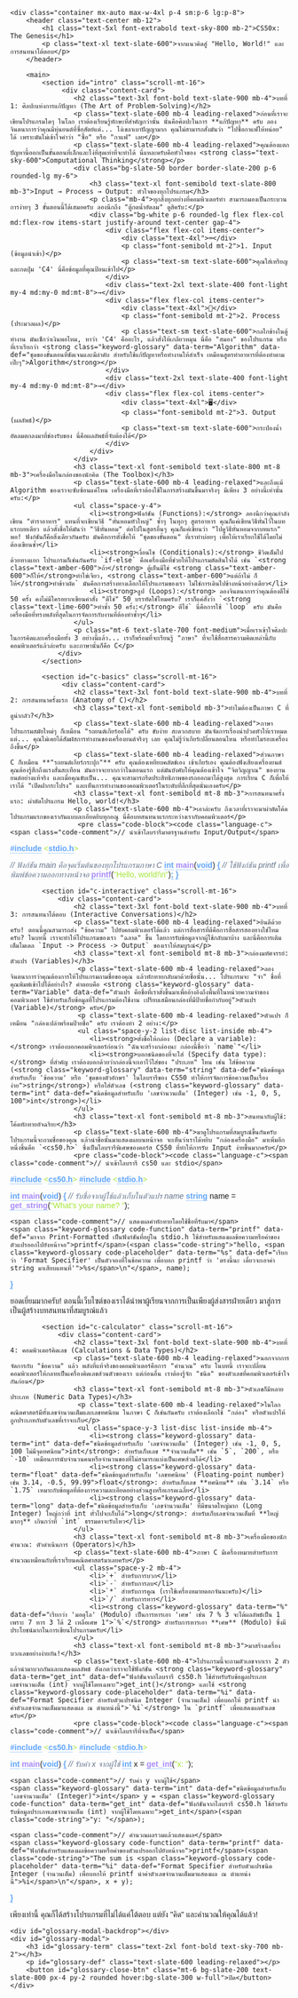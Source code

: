 <!DOCTYPE html>
<html lang="th" class="scroll-smooth">
<head>
    <meta charset="UTF-8">
    <meta name="viewport" content="width=device-width, initial-scale=1.0">
    <title>CS50x: The Genesis (ฉบับเจาะลึก)</title>
    <script src="https://cdn.tailwindcss.com"></script>
    <link rel="preconnect" href="https://fonts.googleapis.com">
    <link rel="preconnect" href="https://fonts.gstatic.com" crossorigin>
    <link href="https://fonts.googleapis.com/css2?family=Sarabun:wght@400;500;600;700&display=swap" rel="stylesheet">
    <style>
        body { font-family: 'Sarabun', sans-serif; font-weight: 400; }
        h1, h2, h3, h4, h5, h6 { font-weight: 600; }
        .content-card { background-color: white; border-radius: 0.75rem; box-shadow: 0 4px_6px_-1px_rgb(0_0_0_/_0.1),_0_2px_4px_-2px_rgb(0_0_0_/_0.1); padding: 2rem; margin-bottom: 2rem; }
        .code-block { background-color: #1E293B; color: #E2E8F0; padding: 1.5rem; border-radius: 0.5rem; font-family: 'Courier New', Courier, monospace; font-size: 0.95em; white-space: pre; /* Changed to pre for preserving spaces */ word-break: break-all; line-height: 1.6; }
        .code-keyword, .keyword-glossary { color: #60A5FA; font-weight: bold; }
        .keyword-glossary { border-bottom: 1px dotted #60A5FA; cursor: pointer; white-space: normal; }
        .code-function { color: #A78BFA; }
        .code-comment { color: #64748B; font-style: italic;}
        .code-string { color: #A3E635; }
        .code-placeholder { color: #FBBF24; font-weight: bold; }
        #glossary-modal-backdrop { position: fixed; top: 0; left: 0; width: 100%; height: 100%; background-color: rgba(0, 0, 0, 0.5); z-index: 99; display: none; }
        #glossary-modal { position: fixed; top: 50%; left: 50%; transform: translate(-50%, -50%); background-color: white; padding: 2rem; border-radius: 0.5rem; box-shadow: 0 10px 25px rgba(0,0,0,0.1); width: 90%; max-width: 500px; z-index: 100; display: none; }
    </style>
</head>
<body class="bg-slate-50 text-slate-800">

    <div class="container mx-auto max-w-4xl p-4 sm:p-6 lg:p-8">
        <header class="text-center mb-12">
            <h1 class="text-5xl font-extrabold text-sky-800 mb-2">CS50x: The Genesis</h1>
            <p class="text-xl text-slate-600">จากแนวคิดสู่ "Hello, World!" และการสนทนาโต้ตอบ</p>
        </header>

        <main>
            <section id="intro" class="scroll-mt-16">
                 <div class="content-card">
                    <h2 class="text-3xl font-bold text-slate-900 mb-4">บทที่ 1: ศิลปะแห่งการแก้ปัญหา (The Art of Problem-Solving)</h2>
                    <p class="text-slate-600 mb-4 leading-relaxed">ก่อนที่เราจะเขียนโปรแกรมใดๆ ในโลก เราต้องเรียนรู้ทักษะที่สำคัญกว่านั้น นั่นคือศิลปะในการ **แก้ปัญหา** ครับ ลองจินตนาการว่าคุณมีหุ่นยนต์ที่ซื่อสัตย์แต่... โง่เขลาเบาปัญญามาก คุณไม่สามารถสั่งมันว่า "ไปซื้อกาแฟให้หน่อย" ได้ เพราะมันไม่เข้าใจคำว่า "ซื้อ" หรือ "กาแฟ" เลย</p>
                    <p class="text-slate-600 mb-4 leading-relaxed">คุณต้องแตกปัญหานี้ออกเป็นขั้นตอนที่เล็กและโง่ที่สุดเท่าที่จะทำได้ นี่แหละครับคือหัวใจของ <strong class="text-sky-600">Computational Thinking</strong></p>
                    <div class="bg-slate-50 border border-slate-200 p-6 rounded-lg my-6">
                        <h3 class="text-xl font-semibold text-slate-800 mb-3">Input → Process → Output: หัวใจของทุกโปรแกรม</h3>
                        <p class="mb-4">ทุกสิ่งทุกอย่างที่คอมพิวเตอร์ทำ สามารถมองเป็นกระบวนการง่ายๆ 3 ขั้นตอนนี้ได้เสมอครับ ลองนึกถึง "ตู้กดน้ำอัดลม" ดูสิครับ:</p>
                        <div class="bg-white p-6 rounded-lg flex flex-col md:flex-row items-start justify-around text-center gap-4">
                            <div class="flex flex-col items-center">
                                <div class="text-4xl">⌨️</div>
                                <p class="font-semibold mt-2">1. Input (ข้อมูลนำเข้า)</p>
                                <p class="text-sm text-slate-600">คุณใส่เหรียญและกดปุ่ม 'C4' นี่คือข้อมูลที่คุณป้อนเข้าไป</p>
                            </div>
                            <div class="text-2xl text-slate-400 font-light my-4 md:my-0 md:mt-8">→</div>
                            <div class="flex flex-col items-center">
                                <div class="text-4xl">🧠</div>
                                <p class="font-semibold mt-2">2. Process (ประมวลผล)</p>
                                <p class="text-sm text-slate-600">กลไกข้างในตู้ทำงาน มันเช็กว่าเงินพอไหม, หาว่า 'C4' คืออะไร, แล้วสั่งให้เกลียวหมุน นี่คือ "สมอง" ของโปรแกรม หรือที่เราเรียกว่า <strong class="keyword-glossary" data-term="Algorithm" data-def="ชุดของขั้นตอนที่ชัดเจนและมีลำดับ สำหรับใช้แก้ปัญหาหรือทำงานให้สำเร็จ เหมือนสูตรทำอาหารที่ต้องทำตามเป๊ะๆ">Algorithm</strong></p>
                            </div>
                            <div class="text-2xl text-slate-400 font-light my-4 md:my-0 md:mt-8">→</div>
                            <div class="flex flex-col items-center">
                                <div class="text-4xl">🖥️</div>
                                <p class="font-semibold mt-2">3. Output (ผลลัพธ์)</p>
                                <p class="text-sm text-slate-600">กระป๋องน้ำอัดลมตกลงมาที่ช่องรับของ นี่คือผลลัพธ์ที่จับต้องได้</p>
                            </div>
                        </div>
                    </div>
                    <h3 class="text-xl font-semibold text-slate-800 mt-8 mb-3">เครื่องมือในกล่องของนักคิด (The Toolbox)</h3>
                    <p class="text-slate-600 mb-4 leading-relaxed">และถึงแม้ Algorithm ของเราจะซับซ้อนแค่ไหน เครื่องมือที่เราต้องใช้ในการสร้างมันขึ้นมาจริงๆ มีเพียง 3 อย่างนี้เท่านั้นครับ:</p>
                    <ul class="space-y-4">
                        <li><strong>ฟังก์ชัน (Functions):</strong> ลองนึกว่าคุณกำลังเขียน "ตำราอาหาร" แทนที่จะเขียนวิธี "หั่นหอมหัวใหญ่" ซ้ำๆ ในทุกๆ สูตรอาหาร คุณก็แค่เขียนวิธีหั่นไว้ในบทแรกบทเดียว แล้วตั้งชื่อให้มันว่า "วิธีหั่นหอม" ต่อไปในสูตรอื่นๆ คุณก็แค่เขียนว่า "ไปดูวิธีหั่นหอมจากบทแรก" พอ! ฟังก์ชันก็คือสิ่งเดียวกันครับ มันคือการตั้งชื่อให้ "ชุดของขั้นตอน" ที่เราทำบ่อยๆ เพื่อให้เราเรียกใช้ได้โดยไม่ต้องเขียนซ้ำ</li>
                        <li><strong>เงื่อนไข (Conditionals):</strong> ชีวิตเต็มไปด้วยทางแยก โปรแกรมก็เช่นกันครับ `if-else` คือเครื่องมือที่ช่วยให้โปรแกรมตัดสินใจได้ เช่น `<strong class="text-amber-600">ถ้า</strong> ตู้เย็นมีไข่ <strong class="text-amber-600">ก็ให้</strong>ทำไข่เจียว, <strong class="text-amber-600">แต่ถ้าไม่ ก็ให้</strong>ทำข้าวผัด` มันคือการสร้างทางเลือกให้โปรแกรมของเรา ไม่ใช่การเดินไปข้างหน้าอย่างเดียว</li>
                        <li><strong>ลูป (Loops):</strong> ลองจินตนาการว่าคุณต้องตีไข่ 50 ครั้ง คงไม่มีใครอยากเขียนคำสั่ง "ตีไข่" 50 บรรทัดใช่ไหมครับ? เราก็แค่สั่งว่า `<strong class="text-lime-600">ทำซ้ำ 50 ครั้ง:</strong> ตีไข่` นี่คือการใช้ `loop` ครับ มันคือเครื่องมือที่ทรงพลังที่สุดในการจัดการกับงานที่ต้องทำซ้ำๆ</li>
                    </ul>
                    <p class="mt-6 text-slate-700 font-medium">เมื่อเราเข้าใจศิลปะในการคิดและเครื่องมือทั้ง 3 อย่างนี้แล้ว... เราก็พร้อมที่จะเรียนรู้ "ภาษา" ที่จะใช้สื่อสารความคิดเหล่านี้กับคอมพิวเตอร์แล้วล่ะครับ และภาษานั้นก็คือ C</p>
                </div>
            </section>

            <section id="c-basics" class="scroll-mt-16">
                 <div class="content-card">
                    <h2 class="text-3xl font-bold text-slate-900 mb-4">บทที่ 2: การสนทนาครั้งแรก (Anatomy of C)</h2>
                    <h3 class="text-xl font-semibold mb-3">ทำไมต้องเป็นภาษา C ที่ดูน่ากลัว?</h3>
                    <p class="text-slate-600 mb-4 leading-relaxed">ภาษาโปรแกรมสมัยใหม่ๆ ก็เหมือน "รถยนต์เกียร์ออโต้" ครับ ขับง่าย สะดวกสบาย มันจัดการเรื่องน่าปวดหัวให้เราหมด แต่... คุณไม่เคยได้สัมผัสการทำงานของเครื่องยนต์จริงๆ เลย คุณไม่รู้ว่าเกียร์เปลี่ยนตอนไหน หรือทำไมรอบเครื่องถึงขึ้น</p>
                    <p class="text-slate-600 mb-4 leading-relaxed">ส่วนภาษา C ก็เหมือน **"รถยนต์เกียร์กระปุก"** ครับ คุณต้องเหยียบคลัตช์เอง เข้าเกียร์เอง คุณต้องฟังเสียงเครื่องยนต์ คุณต้องรู้สึกถึงแรงสั่นสะเทือน มันอาจจะยากกว่าในตอนแรก แต่มันบังคับให้คุณต้องเข้าใจ "จิตวิญญาณ" ของยานยนต์อย่างแท้จริง และเมื่อคุณขับเป็น... คุณจะสามารถรีดประสิทธิภาพของรถออกมาได้สูงสุด การเรียน C ก็เพื่อให้เราได้ "เปิดฝากระโปรง" และเห็นการทำงานของคอมพิวเตอร์ในระดับที่ลึกที่สุดนั่นเองครับ</p>
                    <h3 class="text-xl font-semibold mt-8 mb-3">การสนทนาครั้งแรก: ผ่าตัดโปรแกรม Hello, world!</h3>
                    <p class="text-slate-600 mb-4">เอาล่ะครับ ถึงเวลาที่เราจะมาผ่าตัดโค้ดโปรแกรมแรกของเรากันแบบละเอียดยิบทุกอณู นี่คือบทสนทนาแรกระหว่างเรากับคอมพิวเตอร์</p>
                     <pre class="code-block"><code class="language-c"><span class="code-comment">// นำเข้าไลบรารีมาตรฐานสำหรับ Input/Output</span>
<span class="keyword-glossary" data-term="#include" data-def="คำสั่ง 'พรีโปรเซสเซอร์' ใช้บอกคอมไพเลอร์ว่า 'ช่วยไปเอาโค้ดจากไฟล์อื่นมารวมกับไฟล์นี้ที' เหมือนการไปหยิบกล่องเครื่องมือมาเตรียมไว้ใช้งาน">#include</span> <span class="code-string">&lt;<span class="keyword-glossary" data-term="stdio.h" data-def="ชื่อของ 'กล่องเครื่องมือ' มาตรฐาน (Standard Input/Output Header) ที่มีฟังก์ชันพื้นฐานอย่าง printf() อยู่ข้างใน">stdio.h</span>&gt;</span>

<span class="code-comment">// ฟังก์ชัน main คือจุดเริ่มต้นของทุกโปรแกรมภาษา C</span>
<span class="keyword-glossary" data-term="int" data-def="ย่อมาจาก Integer คือชนิดของข้อมูลที่เป็น 'เลขจำนวนเต็ม' การระบุ int หน้า main หมายความว่าเมื่อฟังก์ชันนี้ทำงานเสร็จ จะต้อง 'คืนค่า' กลับไปเป็นเลขจำนวนเต็ม">int</span> <span class="keyword-glossary code-function" data-term="main" data-def="คือชื่อฟังก์ชันที่พิเศษที่สุด ถือเป็น 'ประตูทางเข้าหลัก' ของทุกโปรแกรมในภาษา C คอมพิวเตอร์จะมองหาฟังก์ชัน main() เป็นอันดับแรกเสมอ">main</span>(<span class="keyword-glossary" data-term="void" data-def="แปลว่า 'ว่างเปล่า' ในที่นี้หมายความว่าฟังก์ชัน main ไม่ต้องการรับข้อมูลใดๆ จากภายนอกเพื่อเริ่มทำงาน">void</span>)
<span class="keyword-glossary" data-term="{ }" data-def="ปีกกา คือสัญลักษณ์ที่ใช้กำหนด 'ขอบเขต' การทำงานของฟังก์ชัน หรือบล็อกของโค้ด ทุกอย่างที่อยู่ระหว่างปีกกาเปิด { และปีกกาปิด } ถือว่าเป็นส่วนหนึ่งของบล็อกนั้นๆ">{</span>
    <span class="code-comment">// ใช้ฟังก์ชัน printf เพื่อพิมพ์ข้อความออกทางหน้าจอ</span>
    <span class="keyword-glossary code-function" data-term="printf" data-def="มาจาก Print-Formatted เป็นฟังก์ชันที่อยู่ใน stdio.h ใช้สำหรับแสดงผลข้อความหรือค่าของตัวแปรออกไปยังหน้าจอ">printf</span>(<span class="code-string">"Hello, world!\n"</span>)<span class="keyword-glossary" data-term=";" data-def="เซมิโคลอน คือเครื่องหมาย 'จบประโยค' ในภาษา C มันทำหน้าที่เหมือนจุด full-stop ในภาษาอังกฤษ เพื่อบอกคอมไพเลอร์ว่าคำสั่งนี้จบลงแล้ว">;</span>
<span class="keyword-glossary" data-term="{ }" data-def="ปีกกา คือสัญลักษณ์ที่ใช้กำหนด 'ขอบเขต' การทำงานของฟังก์ชัน หรือบล็อกของโค้ด ทุกอย่างที่อยู่ระหว่างปีกกาเปิด { และปีกกาปิด } ถือว่าเป็นส่วนหนึ่งของบล็อกนั้นๆ">}</span></code></pre>
                </div>
            </section>
            
            <section id="c-interactive" class="scroll-mt-16">
                <div class="content-card">
                    <h2 class="text-3xl font-bold text-slate-900 mb-4">บทที่ 3: การสนทนาโต้ตอบ (Interactive Conversations)</h2>
                    <p class="text-slate-600 mb-4 leading-relaxed">ยินดีด้วยครับ! ตอนนี้คุณสามารถส่ง "ข้อความ" ไปยังคอมพิวเตอร์ได้แล้ว แต่การสื่อสารที่ดีคือการสื่อสารสองทางใช่ไหมครับ? ในบทนี้ เราจะทำให้โปรแกรมของเรา "ฉลาด" ขึ้น โดยการรับข้อมูลจากผู้ใช้กลับมาบ้าง และนี่คือการเติมเต็มโมเดล `Input -> Process -> Output` ของเราให้สมบูรณ์</p>
                    <h3 class="text-xl font-semibold mt-8 mb-3">กล่องมหัศจรรย์: ตัวแปร (Variables)</h3>
                     <p class="text-slate-600 mb-4 leading-relaxed">ลองจินตนาการว่าคุณต้องการให้โปรแกรมถามชื่อของคุณ แล้วทักทายกลับมาด้วยชื่อนั้น... โปรแกรมจะ "จำ" ชื่อที่คุณพิมพ์เข้าไปได้อย่างไร? คำตอบคือ <strong class="keyword-glossary" data-term="Variable" data-def="ตัวแปร คือชื่อที่เราตั้งขึ้นมาเพื่ออ้างอิงถึงพื้นที่ในหน่วยความจำของคอมพิวเตอร์ ใช้สำหรับเก็บข้อมูลที่โปรแกรมต้องใช้งาน เปรียบเสมือนกล่องที่มีป้ายชื่อกำกับอยู่">ตัวแปร (Variable)</strong> ครับ</p>
                     <p class="text-slate-600 mb-4 leading-relaxed">ตัวแปร ก็เหมือน "กล่องเปล่าพร้อมป้ายชื่อ" ครับ เราต้องทำ 2 อย่าง:</p>
                     <ul class="space-y-2 list-disc list-inside mb-4">
                        <li><strong>ตั้งชื่อให้กล่อง (Declare a variable):</strong> เราต้องบอกคอมพิวเตอร์ก่อนว่า "ฉันจะสร้างกล่องนะ กล่องนี้ชื่อว่า `name`"</li>
                        <li><strong>บอกชนิดของที่จะใส่ (Specify data type):</strong> ที่สำคัญ เราต้องบอกด้วยว่ากล่องนี้จะเอาไว้ใส่ของ "ประเภท" ไหน เช่น ใส่ข้อความ (<strong class="keyword-glossary" data-term="string" data-def="ชนิดข้อมูลสำหรับเก็บ 'ข้อความ' หรือ 'ชุดของตัวอักษร' ในไลบรารีของ CS50 ทำให้การจัดการข้อความเป็นเรื่องง่าย">string</strong>) หรือใส่ตัวเลข (<strong class="keyword-glossary" data-term="int" data-def="ชนิดข้อมูลสำหรับเก็บ 'เลขจำนวนเต็ม' (Integer) เช่น -1, 0, 5, 100">int</strong>)</li>
                    </ul>
                    <h3 class="text-xl font-semibold mt-8 mb-3">สนทนากับผู้ใช้: โค้ดทักทายอัจฉริยะ</h3>
                    <p class="text-slate-600 mb-4">มาดูโปรแกรมที่สมบูรณ์ขึ้นกันครับ โปรแกรมนี้จะถามชื่อของคุณ แล้วนำชื่อนั้นมาแสดงผลบนหน้าจอ จะเห็นว่าเราได้หยิบ "กล่องเครื่องมือ" มาเพิ่มอีกหนึ่งชิ้นคือ `<cs50.h>` ซึ่งเป็นไลบรารีพิเศษของคอร์ส CS50 ที่ทำให้การรับ Input ง่ายขึ้นมากครับ</p>
                    <pre class="code-block"><code class="language-c"><span class="code-comment">// นำเข้าไลบรารี cs50 และ stdio</span>
<span class="keyword-glossary" data-term="#include" data-def="คำสั่ง 'พรีโปรเซสเซอร์' ใช้บอกคอมไพเลอร์ว่า 'ช่วยไปเอาโค้ดจากไฟล์อื่นมารวมกับไฟล์นี้ที' เหมือนการไปหยิบกล่องเครื่องมือมาเตรียมไว้ใช้งาน">#include</span> <span class="code-string">&lt;<span class="keyword-glossary" data-term="cs50.h" data-def="ไลบรารี (กล่องเครื่องมือ) พิเศษของ CS50 ที่มีฟังก์ชันอำนวยความสะดวก เช่น get_string(), get_int() ทำให้การรับข้อมูลจากผู้ใช้ทำได้ง่ายขึ้นมาก">cs50.h</span>&gt;</span>
<span class="keyword-glossary" data-term="#include" data-def="คำสั่ง 'พรีโปรเซสเซอร์' ใช้บอกคอมไพเลอร์ว่า 'ช่วยไปเอาโค้ดจากไฟล์อื่นมารวมกับไฟล์นี้ที' เหมือนการไปหยิบกล่องเครื่องมือมาเตรียมไว้ใช้งาน">#include</span> <span class="code-string">&lt;<span class="keyword-glossary" data-term="stdio.h" data-def="ชื่อของ 'กล่องเครื่องมือ' มาตรฐาน (Standard Input/Output Header) ที่มีฟังก์ชันพื้นฐานอย่าง printf() อยู่ข้างใน">stdio.h</span>&gt;</span>

<span class="keyword-glossary" data-term="int" data-def="ย่อมาจาก Integer คือชนิดของข้อมูลที่เป็น 'เลขจำนวนเต็ม' การระบุ int หน้า main หมายความว่าเมื่อฟังก์ชันนี้ทำงานเสร็จ จะต้อง 'คืนค่า' กลับไปเป็นเลขจำนวนเต็ม">int</span> <span class="keyword-glossary code-function" data-term="main" data-def="คือชื่อฟังก์ชันที่พิเศษที่สุด ถือเป็น 'ประตูทางเข้าหลัก' ของทุกโปรแกรมในภาษา C คอมพิวเตอร์จะมองหาฟังก์ชัน main() เป็นอันดับแรกเสมอ">main</span>(<span class="keyword-glossary" data-term="void" data-def="แปลว่า 'ว่างเปล่า' ในที่นี้หมายความว่าฟังก์ชัน main ไม่ต้องการรับข้อมูลใดๆ จากภายนอกเพื่อเริ่มทำงาน">void</span>)
<span class="keyword-glossary" data-term="{ }" data-def="ปีกกา คือสัญลักษณ์ที่ใช้กำหนด 'ขอบเขต' การทำงานของฟังก์ชัน หรือบล็อกของโค้ด ทุกอย่างที่อยู่ระหว่างปีกกาเปิด { และปีกกาปิด } ถือว่าเป็นส่วนหนึ่งของบล็อกนั้นๆ">{</span>
    <span class="code-comment">// รับชื่อจากผู้ใช้แล้วเก็บในตัวแปร name</span>
    <span class="keyword-glossary" data-term="string" data-def="ชนิดข้อมูลสำหรับเก็บ 'ข้อความ' หรือ 'ชุดของตัวอักษร' ในไลบรารีของ CS50 ทำให้การจัดการข้อความเป็นเรื่องง่าย">string</span> name = <span class="keyword-glossary code-function" data-term="get_string" data-def="ฟังก์ชันจากไลบรารี cs50.h ใช้สำหรับรับข้อมูลประเภทข้อความ (string) จากผู้ใช้">get_string</span>(<span class="code-string">"What's your name? "</span>);

    <span class="code-comment">// แสดงผลคำทักทายโดยใช้ชื่อที่รับมา</span>
    <span class="keyword-glossary code-function" data-term="printf" data-def="มาจาก Print-Formatted เป็นฟังก์ชันที่อยู่ใน stdio.h ใช้สำหรับแสดงผลข้อความหรือค่าของตัวแปรออกไปยังหน้าจอ">printf</span>(<span class="code-string">"hello, <span class="keyword-glossary code-placeholder" data-term="%s" data-def="เรียกว่า 'Format Specifier' เป็นตัวจองที่ในข้อความ เพื่อบอก printf ว่า 'ตรงนี้นะ เดี๋ยวจะเอาค่า string มาเสียบแทนที่'">%s</span>\n"</span>, name);
<span class="keyword-glossary" data-term="{ }" data-def="ปีกกา คือสัญลักษณ์ที่ใช้กำหนด 'ขอบเขต' การทำงานของฟังก์ชัน หรือบล็อกของโค้ด ทุกอย่างที่อยู่ระหว่างปีกกาเปิด { และปีกกาปิด } ถือว่าเป็นส่วนหนึ่งของบล็อกนั้นๆ">}</span></code></pre>
                     <p class="mt-6 text-center text-lg text-slate-700 font-medium">ยอดเยี่ยมมากครับ! ตอนนี้เว็บไซต์ของเราได้นำพาผู้เรียนจากการเป็นเพียงผู้ส่งสารฝ่ายเดียว มาสู่การเป็นผู้สร้างบทสนทนาที่สมบูรณ์แล้ว</p>
                </div>
            </section>
            
            <section id="c-calculator" class="scroll-mt-16">
                <div class="content-card">
                    <h2 class="text-3xl font-bold text-slate-900 mb-4">บทที่ 4: คอมพิวเตอร์คิดเลข (Calculations & Data Types)</h2>
                    <p class="text-slate-600 mb-4 leading-relaxed">นอกจากการจัดการกับ "ข้อความ" แล้ว พลังที่แท้จริงของคอมพิวเตอร์คือการ "คำนวณ" ครับ ในบทนี้ เราจะเปลี่ยนคอมพิวเตอร์ให้กลายเป็นเครื่องคิดเลขส่วนตัวของเรา แต่ก่อนอื่น เราต้องรู้จัก "ชนิด" ของตัวเลขที่คอมพิวเตอร์เข้าใจกันก่อน</p>
                    <h3 class="text-xl font-semibold mt-8 mb-3">ตัวเลขก็มีหลายประเภท (Numeric Data Types)</h3>
                     <p class="text-slate-600 mb-4 leading-relaxed">ในโลกคณิตศาสตร์มีทั้งเลขจำนวนเต็มและเลขทศนิยม ในภาษา C ก็เช่นกันครับ เราต้องเลือกใช้ "กล่อง" หรือตัวแปรให้ถูกประเภทกับตัวเลขที่เราจะเก็บ</p>
                     <ul class="space-y-3 list-disc list-inside mb-4">
                        <li><strong class="keyword-glossary" data-term="int" data-def="ชนิดข้อมูลสำหรับเก็บ 'เลขจำนวนเต็ม' (Integer) เช่น -1, 0, 5, 100 ไม่มีจุดทศนิยม">int</strong>: สำหรับเก็บเลข **จำนวนเต็ม** เช่น `5`, `200`, หรือ `-10` เหมือนการนับจำนวนคนหรือจำนวนของที่ไม่สามารถแบ่งเป็นเศษส่วนได้</li>
                        <li><strong class="keyword-glossary" data-term="float" data-def="ชนิดข้อมูลสำหรับเก็บ 'เลขทศนิยม' (Floating-point number) เช่น 3.14, -0.5, 99.99">float</strong>: สำหรับเก็บเลข **ทศนิยม** เช่น `3.14` หรือ `1.75` เหมาะกับข้อมูลที่ต้องการความละเอียดอย่างส่วนสูงหรือเกรดเฉลี่ย</li>
                        <li><strong class="keyword-glossary" data-term="long" data-def="ชนิดข้อมูลสำหรับเก็บ 'เลขจำนวนเต็ม' ที่มีขนาดใหญ่มาก (Long Integer) ใหญ่กว่าที่ int ทั่วไปจะเก็บได้">long</strong>: สำหรับเก็บเลขจำนวนเต็มที่ **ใหญ่มากๆ** เกินกว่าที่ `int` ธรรมดาจะรับไหว</li>
                    </ul>
                    <h3 class="text-xl font-semibold mt-8 mb-3">เครื่องมือของนักคำนวณ: ตัวดำเนินการ (Operators)</h3>
                    <p class="text-slate-600 mb-4">ภาษา C มีเครื่องหมายสำหรับการคำนวณเหมือนกับที่เราเรียนคณิตศาสตร์มาเลยครับ</p>
                    <ul class="space-y-2 mb-4">
                        <li>`+` สำหรับการบวก</li>
                        <li>`-` สำหรับการลบ</li>
                        <li>`*` สำหรับการคูณ (เราใช้เครื่องหมายดอกจันนะครับ)</li>
                        <li>`/` สำหรับการหาร</li>
                        <li><strong class="keyword-glossary" data-term="%" data-def="เรียกว่า 'มอดุโล' (Modulo) เป็นการหารเอา 'เศษ' เช่น 7 % 3 จะได้ผลลัพธ์เป็น 1 เพราะ 7 หาร 3 ได้ 2 เหลือเศษ 1">`%`</strong> สำหรับการหารเอา **เศษ** (Modulo) ซึ่งมีประโยชน์มากในการเขียนโปรแกรมครับ</li>
                    </ul>
                    <h3 class="text-xl font-semibold mt-8 mb-3">มาสร้างเครื่องบวกเลขอย่างง่ายกัน!</h3>
                    <p class="text-slate-600 mb-4">โปรแกรมนี้จะถามตัวเลขจากเรา 2 ตัว แล้วนำมาบวกกันและแสดงผลลัพธ์ สังเกตว่าเราจะใช้ฟังก์ชัน <strong class="keyword-glossary" data-term="get_int" data-def="ฟังก์ชันจากไลบรารี cs50.h ใช้สำหรับรับข้อมูลประเภทเลขจำนวนเต็ม (int) จากผู้ใช้โดยเฉพาะ">get_int()</strong> และใช้ <strong class="keyword-glossary code-placeholder" data-term="%i" data-def="Format Specifier สำหรับตัวแปรชนิด Integer (จำนวนเต็ม) เพื่อบอกให้ printf นำค่าตัวเลขจำนวนเต็มมาแสดงผล ณ ตำแหน่งนี้">`%i`</strong> ใน `printf` เพื่อแสดงผลตัวเลขครับ</p>
                    <pre class="code-block"><code class="language-c"><span class="code-comment">// นำเข้าไลบรารีที่จำเป็น</span>
<span class="keyword-glossary" data-term="#include" data-def="คำสั่ง 'พรีโปรเซสเซอร์' ใช้บอกคอมไพเลอร์ว่า 'ช่วยไปเอาโค้ดจากไฟล์อื่นมารวมกับไฟล์นี้ที' เหมือนการไปหยิบกล่องเครื่องมือมาเตรียมไว้ใช้งาน">#include</span> <span class="code-string">&lt;<span class="keyword-glossary" data-term="cs50.h" data-def="ไลบรารี (กล่องเครื่องมือ) พิเศษของ CS50 ที่มีฟังก์ชันอำนวยความสะดวก เช่น get_string(), get_int() ทำให้การรับข้อมูลจากผู้ใช้ทำได้ง่ายขึ้นมาก">cs50.h</span>&gt;</span>
<span class="keyword-glossary" data-term="#include" data-def="คำสั่ง 'พรีโปรเซสเซอร์' ใช้บอกคอมไพเลอร์ว่า 'ช่วยไปเอาโค้ดจากไฟล์อื่นมารวมกับไฟล์นี้ที' เหมือนการไปหยิบกล่องเครื่องมือมาเตรียมไว้ใช้งาน">#include</span> <span class="code-string">&lt;<span class="keyword-glossary" data-term="stdio.h" data-def="ชื่อของ 'กล่องเครื่องมือ' มาตรฐาน (Standard Input/Output Header) ที่มีฟังก์ชันพื้นฐานอย่าง printf() อยู่ข้างใน">stdio.h</span>&gt;</span>

<span class="keyword-glossary" data-term="int" data-def="ชนิดข้อมูลสำหรับเก็บ 'เลขจำนวนเต็ม' (Integer)">int</span> <span class="keyword-glossary code-function" data-term="main" data-def="คือชื่อฟังก์ชันที่พิเศษที่สุด ถือเป็น 'ประตูทางเข้าหลัก' ของทุกโปรแกรมในภาษา C">main</span>(<span class="keyword-glossary" data-term="void" data-def="แปลว่า 'ว่างเปล่า' ในที่นี้หมายความว่าฟังก์ชัน main ไม่ต้องการรับข้อมูลใดๆ จากภายนอกเพื่อเริ่มทำงาน">void</span>)
<span class="keyword-glossary" data-term="{ }" data-def="ปีกกา คือสัญลักษณ์ที่ใช้กำหนด 'ขอบเขต' การทำงานของฟังก์ชัน หรือบล็อกของโค้ด">{</span>
    <span class="code-comment">// รับค่า x จากผู้ใช้</span>
    <span class="keyword-glossary" data-term="int" data-def="ชนิดข้อมูลสำหรับเก็บ 'เลขจำนวนเต็ม' (Integer)">int</span> x = <span class="keyword-glossary code-function" data-term="get_int" data-def="ฟังก์ชันจากไลบรารี cs50.h ใช้สำหรับรับข้อมูลประเภทเลขจำนวนเต็ม (int) จากผู้ใช้โดยเฉพาะ">get_int</span>(<span class="code-string">"x: "</span>);
    
    <span class="code-comment">// รับค่า y จากผู้ใช้</span>
    <span class="keyword-glossary" data-term="int" data-def="ชนิดข้อมูลสำหรับเก็บ 'เลขจำนวนเต็ม' (Integer)">int</span> y = <span class="keyword-glossary code-function" data-term="get_int" data-def="ฟังก์ชันจากไลบรารี cs50.h ใช้สำหรับรับข้อมูลประเภทเลขจำนวนเต็ม (int) จากผู้ใช้โดยเฉพาะ">get_int</span>(<span class="code-string">"y: "</span>);

    <span class="code-comment">// คำนวณผลรวมแล้วแสดงผล</span>
    <span class="keyword-glossary code-function" data-term="printf" data-def="ฟังก์ชันสำหรับแสดงผลข้อความหรือค่าของตัวแปรออกไปยังหน้าจอ">printf</span>(<span class="code-string">"The sum is <span class="keyword-glossary code-placeholder" data-term="%i" data-def="Format Specifier สำหรับตัวแปรชนิด Integer (จำนวนเต็ม) เพื่อบอกให้ printf นำค่าตัวเลขจำนวนเต็มมาแสดงผล ณ ตำแหน่งนี้">%i</span>\n"</span>, x + y);
<span class="keyword-glossary" data-term="{ }" data-def="ปีกกา คือสัญลักษณ์ที่ใช้กำหนด 'ขอบเขต' การทำงานของฟังก์ชัน หรือบล็อกของโค้ด">}</span></code></pre>
                     <p class="mt-6 text-center text-lg text-slate-700 font-medium">เพียงเท่านี้ คุณก็ได้สร้างโปรแกรมที่ไม่ได้แค่โต้ตอบ แต่ยัง "คิด" และคำนวณให้คุณได้แล้ว!</p>
                </div>
            </section>
        </main>
    </div>

    <div id="glossary-modal-backdrop"></div>
    <div id="glossary-modal">
        <h3 id="glossary-term" class="text-2xl font-bold text-sky-700 mb-2"></h3>
        <p id="glossary-def" class="text-slate-600 leading-relaxed"></p>
        <button id="glossary-close-btn" class="mt-6 bg-slate-200 text-slate-800 px-4 py-2 rounded hover:bg-slate-300 w-full">ปิด</button>
    </div>

<script>
document.addEventListener('DOMContentLoaded', function () {
    const glossaryModal = document.getElementById('glossary-modal');
    const glossaryBackdrop = document.getElementById('glossary-modal-backdrop');
    document.body.addEventListener('click', function(event) {
        if (event.target.classList.contains('keyword-glossary')) {
            event.preventDefault(); // Prevent default browser action
            const term = event.target.dataset.term;
            const def = event.target.dataset.def;
            document.getElementById('glossary-term').textContent = term;
            document.getElementById('glossary-def').textContent = def;
            glossaryModal.style.display = 'block';
            glossaryBackdrop.style.display = 'block';
        }
    });
    function closeModal() {
        glossaryModal.style.display = 'none';
        glossaryBackdrop.style.display = 'none';
    }
    document.getElementById('glossary-close-btn').addEventListener('click', closeModal);
    glossaryBackdrop.addEventListener('click', closeModal);
});
</script>

</body>
</html>
